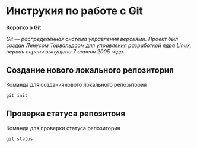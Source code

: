 # **Инструкия по работе с Git**

**Коротко о Git**

_Git  — распределённая система управления версиями. Проект был создан Линусом Торвальдсом для управления разработкой ядра Linux, первая версия выпущена 7 апреля 2005 года._

## **Создание нового локального репозитория**

Команда для созданиянового локального репозитория

    git init

## **Проверка статуса репозитоия**

Команда для проверки статуса репозитория
    
    git status

